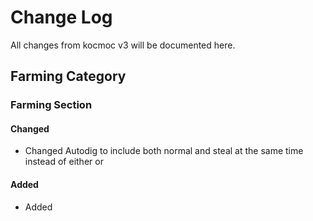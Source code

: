 # Change Log
All changes from kocmoc v3 will be documented here.

## Farming Category
### Farming Section
#### Changed
- Changed Autodig to include both normal and steal at the same time instead of either or
#### Added
- Added